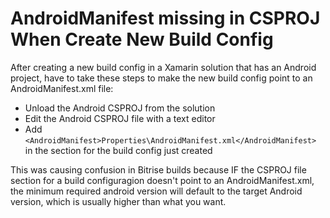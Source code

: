 # AndroidManifest missing in CSPROJ When Create New Build Config

After creating a new build config in a Xamarin solution that has an Android project, have to take these steps to make the new build config point to an AndroidManifest.xml file:

- Unload the Android CSPROJ from the solution
- Edit the Android CSPROJ file with a text editor
- Add `<AndroidManifest>Properties\AndroidManifest.xml</AndroidManifest>` in the section for the build config just created

This was causing confusion in Bitrise builds because IF the CSPROJ file section for a build configuragion doesn't point to an AndroidManifest.xml,  the minimum required android version will default to the target Android version, which is usually higher than what you want.
